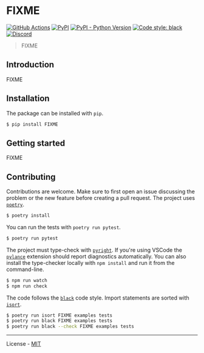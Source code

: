 # FIXME

[![GitHub Actions](https://github.com/FIXME/FIXME/workflows/CI/badge.svg)](https://github.com/FIXME/FIXME/actions)
[![PyPI](https://img.shields.io/pypi/v/FIXME.svg)](https://pypi.org/project/FIXME/)
[![PyPI - Python Version](https://img.shields.io/pypi/pyversions/FIXME.svg)](https://pypi.org/project/FIXME/)
[![Code style: black](https://img.shields.io/badge/code%20style-black-000000.svg)](https://github.com/ambv/black)
[![Discord](https://img.shields.io/discord/900530660677156924?color=7289DA&label=discord&logo=discord&logoColor=fff)](https://discord.gg/98MdSGMm8j)

> FIXME

## Introduction

FIXME

## Installation

The package can be installed with `pip`.

```bash
$ pip install FIXME
```

## Getting started

FIXME

## Contributing

Contributions are welcome. Make sure to first open an issue discussing the problem or the new feature before creating a pull request. The project uses [`poetry`](https://python-poetry.org).

```bash
$ poetry install
```

You can run the tests with `poetry run pytest`.

```bash
$ poetry run pytest
```

The project must type-check with [`pyright`](https://github.com/microsoft/pyright). If you're using VSCode the [`pylance`](https://marketplace.visualstudio.com/items?itemName=ms-python.vscode-pylance) extension should report diagnostics automatically. You can also install the type-checker locally with `npm install` and run it from the command-line.

```bash
$ npm run watch
$ npm run check
```

The code follows the [`black`](https://github.com/psf/black) code style. Import statements are sorted with [`isort`](https://pycqa.github.io/isort/).

```bash
$ poetry run isort FIXME examples tests
$ poetry run black FIXME examples tests
$ poetry run black --check FIXME examples tests
```

---

License - [MIT](https://github.com/FIXME/FIXME/blob/main/LICENSE)
